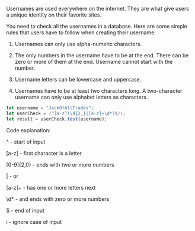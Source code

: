 Usernames are used everywhere on the internet. They are what give users a unique identity on their favorite sites.

You need to check all the usernames in a database. Here are some simple rules that users have to follow when creating their username.

1. Usernames can only use alpha-numeric characters.

2. The only numbers in the username have to be at the end. There can be zero or more of them at the end. Username cannot start with the number.

3. Username letters can be lowercase and uppercase.

4. Usernames have to be at least two characters long. A two-character username can only use alphabet letters as characters.

```js
let username = "JackOfAllTrades";
let userCheck = /^[a-z](\d{2,}|[a-z]+\d*)$/i; 
let result = userCheck.test(username);
```

Code explanation:

^ - start of input

[a-z] - first character is a letter

[0-9]{2,0} - ends with two or more numbers

| - or

[a-z]+ - has one or more letters next

\d* - and ends with zero or more numbers

$ - end of input

i - ignore case of input
